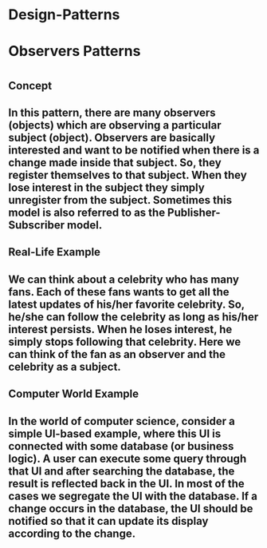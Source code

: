 # Design-Patterns

<h1>Observers Patterns<h1>

<h2>Concept<h2>
In this pattern, there are many observers (objects) which are observing a particular subject (object).
Observers are basically interested and want to be notified when there is a change made inside that subject.
So, they register themselves to that subject. When they lose interest in the subject they simply unregister
from the subject. Sometimes this model is also referred to as the Publisher-Subscriber model.

<h2>Real-Life Example<h2>
We can think about a celebrity who has many fans. Each of these fans wants to get all the latest updates of
his/her favorite celebrity. So, he/she can follow the celebrity as long as his/her interest persists. When he
loses interest, he simply stops following that celebrity. Here we can think of the fan as an observer and the
celebrity as a subject.

<h2>Computer World Example<h2>
In the world of computer science, consider a simple UI-based example, where this UI is connected with
some database (or business logic). A user can execute some query through that UI and after searching the
database, the result is reflected back in the UI. In most of the cases we segregate the UI with the database. If
a change occurs in the database, the UI should be notified so that it can update its display according to the
change.

